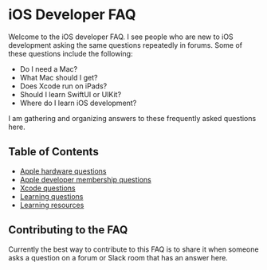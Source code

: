 # iOS Developer FAQ

Welcome to the iOS developer FAQ. I see people who are new to iOS development asking the same questions repeatedly in forums. Some of these questions include the following:

* Do I need a Mac?
* What Mac should I get?
* Does Xcode run on iPads?
* Should I learn SwiftUI or UIKit?
* Where do I learn iOS development?

I am gathering and organizing answers to these frequently asked questions here.

## Table of Contents

* [Apple hardware questions](AppleHardware)
* [Apple developer membership questions](AppleDeveloperMembership)
* [Xcode questions](Xcode)
* [Learning questions](Learning)
* [Learning resources](LearningResources)

## Contributing to the FAQ

Currently the best way to contribute to this FAQ is to share it when someone asks a question on a forum or Slack room that has an answer here.
